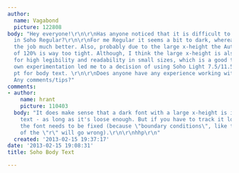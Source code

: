 ```yaml
---
author:
  name: Vagabond
  picture: 122808
body: "Hey everyone!\r\n\r\nHas anyone noticed that it is difficult to set body text
  in Soho Regular?\r\n\r\nFor me Regular it seems a bit to dark, whereas Light does
  the job much better. Also, probably due to the large x-height the Auto leading value
  of 120% is way too tight. Although, I think the large x-height is also responsible
  for high legibility and readability in small sizes, which is a good thing.\r\n\r\nMy
  own experimentation led me to a decision of using Soho Light 7.5/11.5 pt or 8/12
  pt for body text. \r\n\r\nDoes anyone have any experience working with this typeface?
  Any comments/tips?"
comments:
- author:
    name: hrant
    picture: 110403
  body: "It does make sense that a dark font with a large x-height is ideal for smaller
    text - as long as it's loose enough. But if you have to track it looser to work,
    the font needs to be fixed (because \"boundary conditions\", like the right side
    of the \"r\" will go wrong).\r\n\r\nhhp\r\n"
  created: '2013-02-15 19:37:17'
date: '2013-02-15 19:08:31'
title: Soho Body Text

---
```

